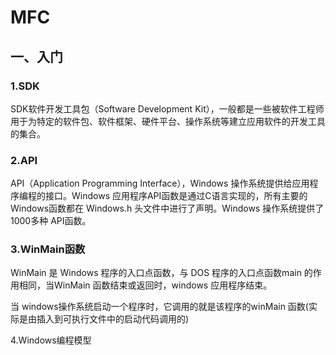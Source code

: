 # MFC

## 一、入门

### 1.SDK

SDK软件开发工具包（Software Development Kit），一般都是一些被软件工程师用于为特定的软件包、软件框架、硬件平台、操作系统等建立应用软件的开发工具的集合。

### 2.API

API（Application Programming Interface），Windows 操作系统提供给应用程序编程的接口。Windows 应用程序API函数是通过C语言实现的，所有主要的 Windows函数都在 Windows.h 头文件中进行了声明。Windows 操作系统提供了1000多种 API函数。

### 3.WinMain函数

WinMain 是 Windows 程序的入口点函数，与 DOS 程序的入口点函数main 的作用相同，当WinMain 函数结束或返回时，windows 应用程序结束。

当 windows操作系统启动一个程序时，它调用的就是该程序的winMain 函数(实际是由插入到可执行文件中的启动代码调用的)

4.Windows编程模型
